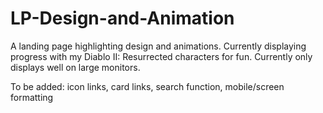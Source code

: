 # LP-Design-and-Animation
A landing page highlighting design and animations. Currently displaying progress with my Diablo II: Resurrected characters for fun.
Currently only displays well on large monitors.


To be added: icon links, card links, search function, mobile/screen formatting 
